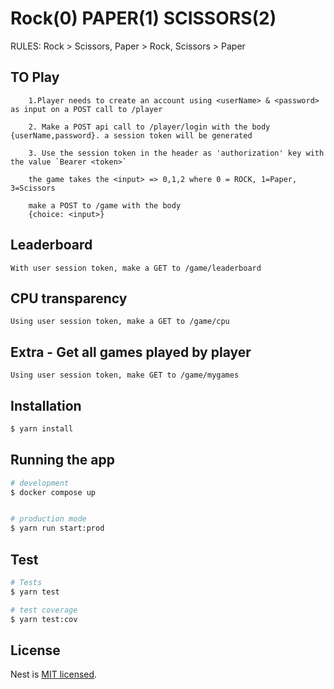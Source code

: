 # Rock(0) PAPER(1) SCISSORS(2)

RULES: Rock > Scissors, Paper > Rock, Scissors > Paper

## TO Play

```
    1.Player needs to create an account using <userName> & <password> as input on a POST call to /player

    2. Make a POST api call to /player/login with the body {userName,password}. a session token will be generated

    3. Use the session token in the header as 'authorization' key with the value `Bearer <token>`

    the game takes the <input> => 0,1,2 where 0 = ROCK, 1=Paper, 3=Scissors

    make a POST to /game with the body
    {choice: <input>}

```

## Leaderboard

    With user session token, make a GET to /game/leaderboard

## CPU transparency

    Using user session token, make a GET to /game/cpu

## Extra - Get all games played by player

    Using user session token, make GET to /game/mygames

## Installation

```bash
$ yarn install
```

## Running the app

```bash
# development
$ docker compose up


# production mode
$ yarn run start:prod
```

## Test

```bash
# Tests
$ yarn test

# test coverage
$ yarn test:cov
```

## License

Nest is [MIT licensed](LICENSE).
